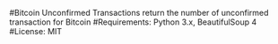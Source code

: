 #Bitcoin Unconfirmed Transactions return the number of unconfirmed transaction for Bitcoin
#Requirements: Python 3.x, BeautifulSoup 4
#License: MIT
